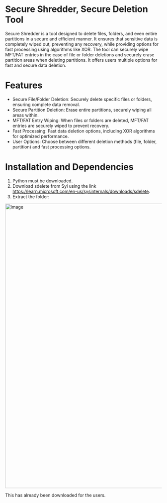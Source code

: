 # Secure Shredder, Secure Deletion Tool

Secure Shredder is a tool designed to delete files, folders, and even entire partitions in a secure and efficient manner. It ensures that sensitive data is completely wiped out, preventing any recovery, while providing options for fast processing using algorithms like XOR. The tool can securely wipe MFT/FAT entries in the case of file or folder deletions and securely erase partition areas when deleting partitions. It offers users multiple options for fast and secure data deletion.

# Features

- Secure File/Folder Deletion: Securely delete specific files or folders, ensuring complete data removal.
- Secure Partition Deletion: Erase entire partitions, securely wiping all areas within.
- MFT/FAT Entry Wiping: When files or folders are deleted, MFT/FAT entries are securely wiped to prevent recovery.
- Fast Processing: Fast data deletion options, including XOR algorithms for optimized performance.
- User Options: Choose between different deletion methods (file, folder, partition) and fast processing options.

# Installation and Dependencies
1. Python must be downloaded.
2. Download sdelete from Syi using the link https://learn.microsoft.com/en-us/sysinternals/downloads/sdelete.
3. Extract the folder: 

<img width="914" alt="image" src="https://github.com/user-attachments/assets/ada2fc82-6214-4817-ae00-ea67a3282ac2">

This has already been downloaded for the users.




   
